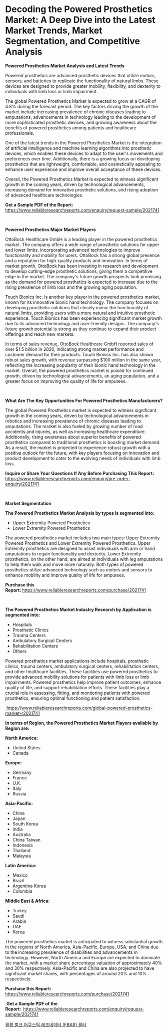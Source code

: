 <p><h1>Decoding the Powered Prosthetics Market: A Deep Dive into the Latest Market Trends, Market Segmentation, and Competitive Analysis</h1></p><p><strong>Powered Prosthetics Market Analysis and Latest Trends</strong></p>
<p><p>Powered prosthetics are advanced prosthetic devices that utilize motors, sensors, and batteries to replicate the functionality of natural limbs. These devices are designed to provide greater mobility, flexibility, and dexterity to individuals with limb loss or limb impairment.</p><p>The global Powered Prosthetics Market is expected to grow at a CAGR of 4.8% during the forecast period. The key factors driving the growth of the market include increasing prevalence of chronic diseases leading to amputations, advancements in technology leading to the development of more sophisticated prosthetic devices, and growing awareness about the benefits of powered prosthetics among patients and healthcare professionals.</p><p>One of the latest trends in the Powered Prosthetics Market is the integration of artificial intelligence and machine learning algorithms into prosthetic devices, which enables these devices to adapt to the user's movements and preferences over time. Additionally, there is a growing focus on developing prosthetics that are lightweight, comfortable, and cosmetically appealing to enhance user experience and improve overall acceptance of these devices.</p><p>Overall, the Powered Prosthetics Market is expected to witness significant growth in the coming years, driven by technological advancements, increasing demand for innovative prosthetic solutions, and rising adoption of advanced healthcare technologies.</p></p>
<p><strong>Get a Sample PDF of the Report:&nbsp;</strong> <a href="https://www.reliableresearchreports.com/enquiry/request-sample/2021741">https://www.reliableresearchreports.com/enquiry/request-sample/2021741</a></p>
<p>&nbsp;</p>
<p><strong>Powered Prosthetics Major Market Players</strong></p>
<p><p>OttoBock Healthcare GmbH is a leading player in the powered prosthetics market. The company offers a wide range of prosthetic solutions for upper and lower limbs, incorporating advanced technologies to improve functionality and mobility for users. OttoBock has a strong global presence and a reputation for high-quality products and innovation. In terms of market growth, OttoBock has been investing in research and development to develop cutting-edge prosthetic solutions, giving them a competitive edge in the market. The company's future growth prospects look promising as the demand for powered prosthetics is expected to increase due to the rising prevalence of limb loss and the growing aging population.</p><p>Touch Bionics Inc. is another key player in the powered prosthetics market, known for its innovative bionic hand technology. The company focuses on developing prosthetic solutions that closely mimic the functionality of natural limbs, providing users with a more natural and intuitive prosthetic experience. Touch Bionics has been experiencing significant market growth due to its advanced technology and user-friendly designs. The company's future growth potential is strong as they continue to expand their product offerings and reach new markets.</p><p>In terms of sales revenue, OttoBock Healthcare GmbH reported sales of over $1.5 billion in 2020, indicating strong market performance and customer demand for their products. Touch Bionics Inc. has also shown robust sales growth, with revenue surpassing $100 million in the same year, reflecting the increasing popularity of their bionic hand technology in the market. Overall, the powered prosthetics market is poised for continued growth, driven by technological advancements, an aging population, and a greater focus on improving the quality of life for amputees.</p></p>
<p>&nbsp;</p>
<p><strong>What Are The Key Opportunities For Powered Prosthetics Manufacturers?</strong></p>
<p><p>The global Powered Prosthetics market is expected to witness significant growth in the coming years, driven by technological advancements in robotics and increasing prevalence of chronic diseases leading to amputations. The market is also fueled by growing number of road accidents and injuries, as well as increasing healthcare expenditure. Additionally, rising awareness about superior benefits of powered prosthetics compared to traditional prosthetics is boosting market demand. As a result, the market is projected to experience robust growth with a positive outlook for the future, with key players focusing on innovation and product development to cater to the evolving needs of individuals with limb loss.</p></p>
<p><strong>Inquire or Share Your Questions If Any Before Purchasing This Report:</strong> <a href="https://www.reliableresearchreports.com/enquiry/pre-order-enquiry/2021741">https://www.reliableresearchreports.com/enquiry/pre-order-enquiry/2021741</a></p>
<p>&nbsp;</p>
<p><strong>Market Segmentation</strong></p>
<p><strong>The Powered Prosthetics Market Analysis by types is segmented into:</strong></p>
<p><ul><li>Upper Extremity Powered Prosthetics</li><li>Lower Extremity Powered Prosthetics</li></ul></p>
<p><p>The powered prosthetics market includes two main types: Upper Extremity Powered Prosthetics and Lower Extremity Powered Prosthetics. Upper Extremity prosthetics are designed to assist individuals with arm or hand amputations to regain functionality and dexterity. Lower Extremity prosthetics, on the other hand, are aimed at individuals with leg amputations to help them walk and move more naturally. Both types of powered prosthetics utilize advanced technology such as motors and sensors to enhance mobility and improve quality of life for amputees.</p></p>
<p><strong>Purchase this Report:&nbsp;</strong><a href="https://www.reliableresearchreports.com/purchase/2021741">https://www.reliableresearchreports.com/purchase/2021741</a></p>
<p>&nbsp;</p>
<p><strong>The Powered Prosthetics Market Industry Research by Application is segmented into:</strong></p>
<p><ul><li>Hospitals</li><li>Prosthetic Clinics</li><li>Trauma Centers</li><li>Ambulatory Surgical Centers</li><li>Rehabilitation Centers</li><li>Others</li></ul></p>
<p><p>Powered prosthetics market applications include hospitals, prosthetic clinics, trauma centers, ambulatory surgical centers, rehabilitation centers, and other healthcare facilities. These facilities use powered prosthetics to provide advanced mobility solutions for patients with limb loss or limb impairments. Powered prosthetics help improve patient outcomes, enhance quality of life, and support rehabilitation efforts. These facilities play a crucial role in assessing, fitting, and monitoring patients with powered prosthetics, ensuring optimal functioning and patient satisfaction.</p></p>
<p><a href="https://www.reliableresearchreports.com/global-powered-prosthetics-market-r2021741">&nbsp;https://www.reliableresearchreports.com/global-powered-prosthetics-market-r2021741</a></p>
<p><strong>In terms of Region, the Powered Prosthetics Market Players available by Region are:</strong></p>
<p>
    <p> <strong> North America: </strong>
        <ul>
            <li>United States</li>
            <li>Canada</li>
        </ul>
        </p> 
    <p> <strong> Europe: </strong>
        <ul>
            <li>Germany</li>
            <li>France</li>
            <li>U.K.</li>
            <li>Italy</li>
            <li>Russia</li>
        </ul>
        </p> 
    <p> <strong> Asia-Pacific: </strong>
        <ul>
            <li>China</li>
            <li>Japan</li>
            <li>South Korea</li>
            <li>India</li>
            <li>Australia</li>
            <li>China Taiwan</li>
            <li>Indonesia</li>
            <li>Thailand</li>
            <li>Malaysia</li>
        </ul>
        </p> 
    <p> <strong> Latin America: </strong>
        <ul>
            <li>Mexico</li>
            <li>Brazil</li>
            <li>Argentina Korea</li>
            <li>Colombia</li>
        </ul>
        </p> 
    <p> <strong> Middle East & Africa: </strong>
        <ul>
            <li>Turkey</li>
            <li>Saudi</li>
            <li>Arabia</li>
            <li>UAE</li>
            <li>Korea</li>
        </ul>
    </p>
    </p>
<p><p>The powered prosthetics market is anticipated to witness substantial growth in the regions of North America, Asia-Pacific, Europe, USA, and China due to the increasing prevalence of disabilities and advancements in technology. However, North America and Europe are expected to dominate the market, with a market share percentage valuation of approximately 40% and 30% respectively. Asia-Pacific and China are also projected to have significant market shares, with percentages of around 20% and 10% respectively.</p></p>
<p><strong>Purchase this Report: </strong><a href="https://www.reliableresearchreports.com/purchase/2021741">https://www.reliableresearchreports.com/purchase/2021741</a></p>
<p>&nbsp;<strong>Get a Sample PDF of the Report:&nbsp;&nbsp;</strong><a href="https://www.reliableresearchreports.com/enquiry/request-sample/2021741">https://www.reliableresearchreports.com/enquiry/request-sample/2021741</a></p>
<p><strong></strong></p>
<p><p><a href="https://medium.com/@biplobchandroroy2001/%EA%B8%80%EB%A1%9C%EB%B2%8C-%ED%95%84%EB%A6%84-%EB%B3%BC%EB%A5%A8-%EC%95%84%EC%BF%A0%EC%8A%A4%ED%8B%B1-%EB%A6%AC%EC%A1%B0%EB%84%A4%EC%9D%B4%ED%84%B0-fbar-%ED%95%84%ED%84%B0-%EC%8B%9C%EC%9E%A5-%EB%B2%94%EC%9C%84%EC%97%90-%EB%8C%80%ED%95%9C-%EC%B2%A0%EC%A0%80%ED%95%9C-%EB%B6%84%EC%84%9D-%EB%B0%8F-2024%EB%85%84%EB%B6%80%ED%84%B0-2031%EB%85%84%EA%B9%8C%EC%A7%80-%EC%98%88%EC%83%81%EB%90%9C-%EB%B9%A0%EB%A5%B4%EA%B2%8C-%EC%84%B1%EC%9E%A5%ED%95%98%EB%8A%94-10-cagr-ea402c7a50b1">필름 벌크 어쿠스틱 레조네이터 (FBAR) 필터</a></p></p>